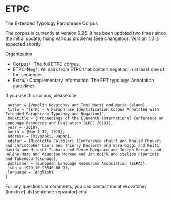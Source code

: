 # ETPC
The Extended Typology Paraphrase Corpus

The corpus is currently at version 0.95. It has been updated two times since the initial update, fixing various problems (See changelog). Version 1.0 is expected shortly.

Organization
- Corpus/ : The full ETPC corpus.
- ETPC-Neg/ : All pairs from ETPC that contain negation in at least one of the sentences. 
- Extra/ : Complementary information. The EPT typology. Annotation guidelines.

If you use this corpus, please cite

```@InProceedings{KOVATCHEV18.661,
 author = {Venelin Kovatchev and Toni Marti and Maria Salamo},
 title = "{ETPC - A Paraphrase Identification Corpus Annotated with Extended Paraphrase Typology and Negation}",
 booktitle = {Proceedings of the Eleventh International Conference on Language Resources and Evaluation (LREC 2018)},
 year = {2018},
 month = {May 7-12, 2018},
 address = {Miyazaki, Japan},
 editor = {Nicoletta Calzolari (Conference chair) and Khalid Choukri and Christopher Cieri and Thierry Declerck and Sara Goggi and Koiti Hasida and Hitoshi Isahara and Bente Maegaard and Joseph Mariani and Hélène Mazo and Asuncion Moreno and Jan Odijk and Stelios Piperidis and Takenobu Tokunaga},
 publisher = {European Language Resources Association (ELRA)},
 isbn = {979-10-95546-00-9},
 language = {english}
}
```

For any questions or comments, you can contact me at vkovatchev [locative] ub [sentence separator] edu
